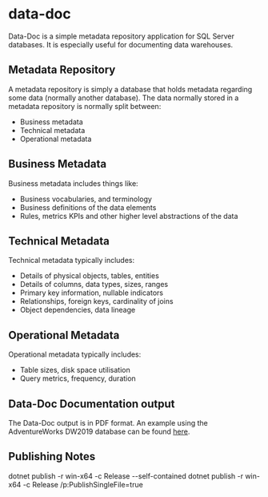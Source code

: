 # data-doc

Data-Doc is a simple metadata repository application for SQL Server databases. It is especially useful for documenting data warehouses.

## Metadata Repository

A metadata repository is simply a database that holds metadata regarding some data (normally another database). The data normally stored in a metadata repository is normally split between:

- Business metadata
- Technical metadata
- Operational metadata

## Business Metadata

Business metadata includes things like:
- Business vocabularies, and terminology
- Business definitions of the data elements
- Rules, metrics KPIs and other higher level abstractions of the data

## Technical Metadata

Technical metadata typically includes:
- Details of physical objects, tables, entities
- Details of columns, data types, sizes, ranges
- Primary key information, nullable indicators
- Relationships, foreign keys, cardinality of joins
- Object dependencies, data lineage

## Operational Metadata

Operational metadata typically includes:
- Table sizes, disk space utilisation
- Query metrics, frequency, duration

## Data-Doc Documentation output
The Data-Doc output is in PDF format. An example using the AdventureWorks DW2019 database can be found <a href='https://github.com/davidbarone/data-doc/blob/main/docs/AdventureWorks DW2019.pdf'>here</a>.

## Publishing Notes

dotnet publish -r win-x64 -c Release --self-contained
dotnet publish -r win-x64 -c Release /p:PublishSingleFile=true